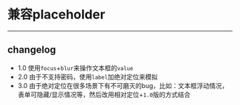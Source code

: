 # 兼容placeholder

---

## changelog

* 1.0 使用`focus`+`blur`来操作文本框的`value`
* 2.0 由于不支持密码，使用`label`加绝对定位来模拟
* 3.0 由于绝对定位在很多场景下有不可磨灭的bug，比如：文本框浮动情况，表单可隐藏/显示情况等，然后改用相对定位+`1.0`版的方式结合
